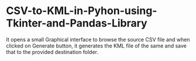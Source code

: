 # CSV-to-KML-in-Pyhon-using-Tkinter-and-Pandas-Library

It opens a small Graphical interface to browse the source CSV file and  when clicked on Generate button, it generates the KML file of the same and save that to the provided destination folder.
